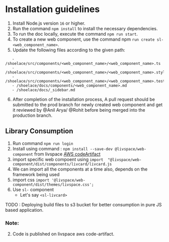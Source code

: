# Installation guidelines

1. Install Node.js version `16` or higher.
2. Run the command `npm install` to install the necessary dependencies.
3. To run the doc locally, execute the command `npm run start`.
4. To create a new web component, use the command npm `run create sl-<web_component_name>`.
5. Update the following files according to the given path:

```
   - /shoelace/src/components/<web_component_name>/<web_component_name>.ts
   - /shoelace/src/components/<web_component_name>/<web_component_name>.styles.ts
   - /shoelace/src/components/<web_component_name>/<web_component_name>.test.ts
   - /shoelace/docs/components/<web_component_name>.md
   - /shoelace/docs/_sidebar.md
```

6. After completion of the installation process, A pull request should be submitted to the prod branch for newly created web component and get it reviewed by @Anil Arya/ @Rohit before being merged into the production branch.

## Library Consumption

1. Run command `npm run login`
2. Install using command : `npm install --save-dev @livspace/web-component` from livspace [AWS codeArtifact](https://livspaceengg.atlassian.net/wiki/spaces/UC/pages/160202863/Private+npm+registry+CodeArtifact)
3. import specific web compoent using `import  "@livspace/web-component/dist/components/livcard/livcard.js`
4. We can import all the components at a time also, depends on the framework being used
5. import css `import '@livspace/web-component/dist/themes/livspace.css';`
6. Use `sl-`  component
   - Let's say `<sl-livcard>` 


TODO : Deploying build files to s3 bucket for better consumption in pure JS based application.

### Note: 
2. Code is published on livspace aws code-artifact.
